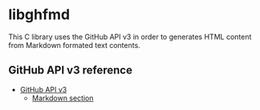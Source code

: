 libghfmd
========

This C library uses the GitHub API v3 in order to generates HTML content from
Markdown formated text contents.




GitHub API v3 reference
-----------------------

- [GitHub API v3](http://developer.github.com/v3/)
    - [Markdown section](http://developer.github.com/v3/markdown/)
